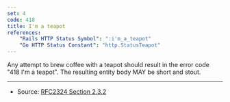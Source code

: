 ```yaml
---
set: 4
code: 418
title: I'm a teapot
references:
    "Rails HTTP Status Symbol": ":i'm_a_teapot"
    "Go HTTP Status Constant": "http.StatusTeapot"
---
```


Any attempt to brew coffee with a teapot should result in the error code
"418 I'm a teapot". The resulting entity body MAY be short and stout.

---

* Source: [RFC2324 Section 2.3.2][1]

[1]: <https://tools.ietf.org/html/rfc2324#section-2.3.2>
